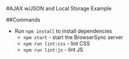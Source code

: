 #AJAX w/JSON and Local Storage Example

##Commands
* Run `npm install` to install dependencies
  - `npm start` - start the BrowserSync server
  - `npm run lint:css` - lint CSS
  - `npm run lint:js` - lint JS
